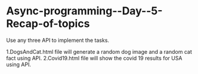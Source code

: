 # Async-programming--Day--5-Recap-of-topics

Use any three API to implement the tasks.

1.DogsAndCat.html file will generate a random dog image and a random cat fact using API.
2.Covid19.html file will show the covid 19 results for USA using API.
